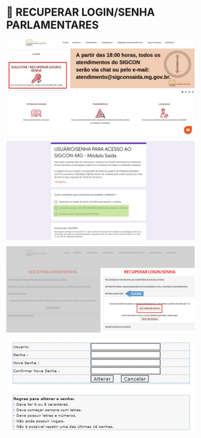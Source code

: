 # 🔏 RECUPERAR LOGIN/SENHA PARLAMENTARES



![](../.gitbook/assets/manual_parlamentares_pagina-inicial_solicitar-login-senha-1.jpg)

![](../.gitbook/assets/manual_parlamentares_recuperar-login-senha_forms.jpg)

![](../.gitbook/assets/manual_parlamentares_recuperar-login-senha.jpg)

![](../.gitbook/assets/manual_parlamentares_trocar-login-senha_depois-de-receber-o-email.jpg)

